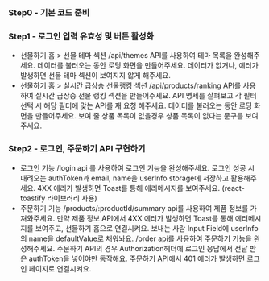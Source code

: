 ### Step0 - 기본 코드 준비

### Step1 - 로그인 입력 유효성 및 버튼 활성화

- 선물하기 홈 > 선물 테마 섹션
  /api/themes API를 사용하여 테마 목록을 완성해주세요.
  데이터를 불러오는 동안 로딩 화면을 만들어주세요.
  데이터가 없거나, 에러가 발생하면 선물 테마 섹션이 보여지지 않게 해주세요.
- 선물하기 홈 > 실시간 급상승 선물랭킹 섹션
  /api/products/ranking API를 사용하여 실시간 급상승 선물 랭킹 섹션을 만들어주세요.
  API 명세를 살펴보고 각 필터 선택 시 해당 필터에 맞는 API를 재 요청 해주세요.
  데이터를 불러오는 동안 로딩 화면을 만들어주세요.
  보여 줄 상품 목록이 없을경우 상품 목록이 없다는 문구를 보여주세요.

### Step2 - 로그인, 주문하기 API 구현하기

- 로그인 기능
  /login api 를 사용하여 로그인 기능을 완성해주세요.
  로그인 성공 시 내려오는 authToken과 email, name을 userInfo storage에 저장하고 활용해주세요.
  4XX 에러가 발생하면 Toast를 통해 에러메시지를 보여주세요. (react-toastify 라이브러리 사용)
- 주문하기 기능
  /products/:productId/summary api를 사용하여 제품 정보를 가져와주세요.
  만약 제품 정보 API에서 4XX 에러가 발생하면 Toast를 통해 에러메시지를 보여주고, 선물하기 홈으로 연결시켜요.
  보내는 사람 Input Field에 userInfo의 name을 defaultValue로 채워놔요.
  /order api를 사용하여 주문하기 기능을 완성해주세요.
  주문하기 API의 경우 Authorization헤더에 로그인 응답에서 전달 받은 authToken을 넣어야만 동작해요.
  주문하기 API에서 401 에러가 발생하면 로그인 페이지로 연결시켜요.
